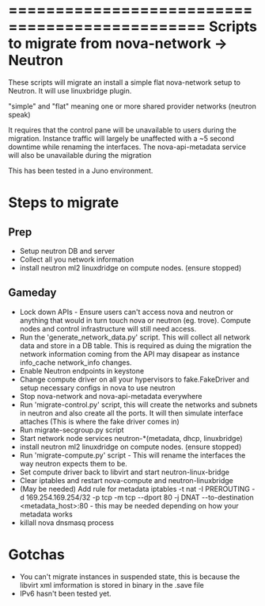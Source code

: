 ===============================================
Scripts to migrate from nova-network -> Neutron
===============================================

These scripts will migrate an install a simple flat nova-network setup to Neutron.
It will use linuxbridge plugin.

"simple" and "flat" meaning one or more shared provider networks (neutron speak)

It requires that the control pane will be unavailable to users during the migration. 
Instance traffic will largely be unaffected with a ~5 second downtime while renaming
the interfaces. The nova-api-metadata service will also be unavailable during the migration

This has been tested in a Juno environment.

Steps to migrate
================

Prep
----

* Setup neutron DB and server
* Collect all you network information
* install neutron ml2 linuxdridge on compute nodes. (ensure stopped)

Gameday
-------
* Lock down APIs - Ensure users can't access nova and neutron or anything that would in turn touch nova or neutron (eg. trove). Compute nodes and control infrastructure will still need access.
* Run the 'generate_network_data.py' script. This will collect all network data and store in a DB table. This is required as duing the migration the network information coming from the API may disapear as instance info_cache network_info changes.
* Enable Neutron endpoints in keystone
* Change compute driver on all your hypervisors to fake.FakeDriver and setup necessary configs in nova to use neutron
* Stop nova-network and nova-api-metadata everywhere
* Run 'migrate-control.py' script, this will create the networks and subnets in neutron and also create all the ports. It will then simulate interface attaches (This is where the fake driver comes in)
* Run migrate-secgroup.py script
* Start network node services neutron-*(metadata, dhcp, linuxbridge)
* install neutron ml2 linuxdridge on compute nodes. (ensure stopped)
* Run 'migrate-compute.py' script - This will rename the interfaces the way neutron expects them to be.
* Set compute driver back to libvirt and start neutron-linux-bridge
* Clear iptables and restart nova-compute and neutron-linuxbridge
* (May be needed) Add rule for metadata iptables -t nat -I PREROUTING -d 169.254.169.254/32 -p tcp -m tcp --dport 80 -j DNAT --to-destination <metadata_host>:80 - this may be needed depending on how your metadata works
* killall nova dnsmasq process


Gotchas
=======

* You can't migrate instances in suspended state, this is because the libvirt xml imformation is stored in binary in the .save file
* IPv6 hasn't been tested yet.